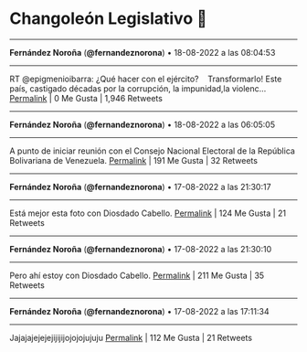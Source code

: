 # Changoleón Legislativo 🙈
*****
**Fernández Noroña** (**@fernandeznorona**) • 18-08-2022 a las 08:04:53
*****
RT @epigmenioibarra: ¿Qué hacer con el ejército?   
Transformarlo! 
Este país, castigado décadas por la corrupción, la impunidad,la violenc…
[Permalink](https://twitter.com/fernandeznorona/status/1560296684701339648) | 0 Me Gusta | 1,946 Retweets
*****
**Fernández Noroña** (**@fernandeznorona**) • 18-08-2022 a las 06:05:05
*****
A punto de iniciar reunión con el Consejo Nacional Electoral de la República Bolivariana de Venezuela.
[Permalink](https://twitter.com/fernandeznorona/status/1560266537529122821) | 191 Me Gusta | 32 Retweets
*****
**Fernández Noroña** (**@fernandeznorona**) • 17-08-2022 a las 21:30:17
*****
Está mejor esta foto con Diosdado Cabello.
[Permalink](https://twitter.com/fernandeznorona/status/1560136985204985857) | 124 Me Gusta | 21 Retweets
*****
**Fernández Noroña** (**@fernandeznorona**) • 17-08-2022 a las 21:30:10
*****
Pero ahí estoy con Diosdado Cabello.
[Permalink](https://twitter.com/fernandeznorona/status/1560136954615930881) | 211 Me Gusta | 35 Retweets
*****
**Fernández Noroña** (**@fernandeznorona**) • 17-08-2022 a las 17:11:34
*****
Jajajajejejejijijijojojojujuju
[Permalink](https://twitter.com/fernandeznorona/status/1560071875996356610) | 112 Me Gusta | 21 Retweets
